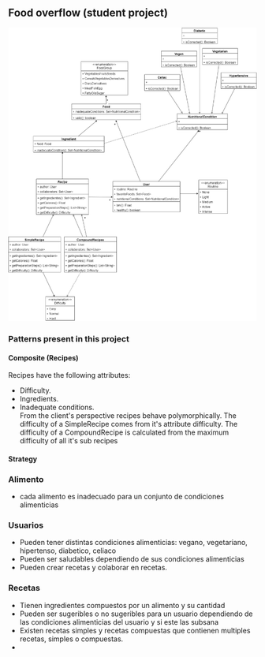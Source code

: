 ## Food overflow (student project)
![UML](img/Food%20Overflow_UML.jpg)
### Patterns present in this project
#### Composite (Recipes)
Recipes have the following attributes:
* Difficulty.
* Ingredients.
* Inadequate conditions.  
From the client's perspective recipes behave polymorphically.
The difficulty of a SimpleRecipe comes from it's attribute difficulty.
The difficulty of a CompoundRecipe is calculated from the maximum difficulty of all it's sub recipes
#### Strategy

### Alimento
* cada alimento es inadecuado para un conjunto de condiciones alimenticias

### Usuarios
* Pueden tener distintas condiciones alimenticias: vegano, vegetariano, hipertenso, diabetico, celiaco
* Pueden ser saludables dependiendo de sus condiciones alimenticias
* Pueden crear recetas y colaborar en recetas.

### Recetas
* Tienen ingredientes compuestos por un alimento y su cantidad
* Pueden ser sugeribles o no sugeribles para un usuario dependiendo de las condiciones alimenticias del usuario y si este las subsana
* Existen recetas simples y recetas compuestas que contienen multiples recetas, simples o compuestas.
* 